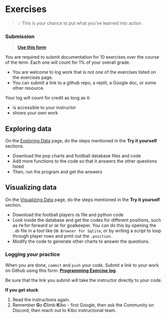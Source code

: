 # Exercises

> 💡 This is your chance to put what you’ve learned into action.

### Submission

> **[Use this form](https://forms.gle/UbWLpo86JsWxrpNe9)**

You are required to submit documentation for 10 exercises over the
course of the term. Each one will count for 1%
of your overall grade.

* You are welcome to log work that is not one of the exercises listed on the 
exercises page.
* You can submit a link to a github repo, a replit, a Google doc, or some other 
resource.

Your log will count for credit as long as it:
- is accessible to your instructor
- shows your own work

## Exploring data

On the [Exploring Data](exploring-data.html) page, do the steps mentioned in the **Try it yourself** sections.

* Download the pop charts and football database files and code
* Add more functions to the code so that it answers the other questions listed
* Then, run the program and get the answers

## Visualizing data

On the [Visualizing Data](visualizing-data.html) page, do the steps mentioned in the **Try it yourself** section.

* Download the football players `db` file and python code
* Look inside the database and get the codes for different positions, such as `FW` for forward or `GK` for goalkeeper. You can do this by opening the `.db` file in a tool like `DB Browser for Sqlite`, or by writing a script to loop through player rows and print out the `.position`.
* Modify the code to generate other charts to answer the questions.

### Logging your practice

When you are done, `commit` and `push` your code. Submit a link to your work on
Github using this form: **[Programming Exercise log](https://forms.gle/UbWLpo86JsWxrpNe9)**.

Be sure that the link you submit will take the instructor directly to your code.

<aside>

**If you get stuck**
1. Read the instructions again.
2. Remember **G**o **C**limb **K**ibo - first Google, then ask the Community on Discord, then reach out to Kibo instructional team.

</aside>
